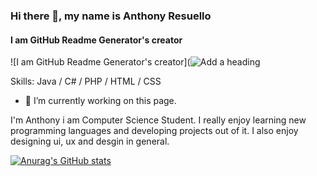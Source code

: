 ### Hi there 👋, my name is Anthony Resuello
#### I am GitHub Readme Generator's creator
![I am GitHub Readme Generator's creator](![Add a heading](https://github.com/user-attachments/assets/3e609bd9-7e8d-4516-814c-6c860d5d5b03)


Skills: Java / C# / PHP / HTML / CSS 

- 🔭 I’m currently working on this page. 





I'm Anthony i am Computer Science Student. I really enjoy learning new programming languages and developing projects out of it. I also enjoy designing ui, ux and desgin in general.

[![Anurag's GitHub stats](https://github-readme-stats.vercel.app/api?username=AnthonyResuello)](https://github.com/anuraghazra/github-readme-stats)
